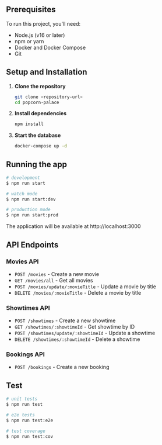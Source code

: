 
## Prerequisites

To run this project, you'll need:

- Node.js (v16 or later)
- npm or yarn
- Docker and Docker Compose
- Git

## Setup and Installation

1. **Clone the repository**

   ```bash
   git clone <repository-url>
   cd popcorn-palace
   ```

2. **Install dependencies**

   ```bash
   npm install
   ```

3. **Start the database**

   ```bash
   docker-compose up -d
   ```

## Running the app

```bash
# development
$ npm run start

# watch mode
$ npm run start:dev

# production mode
$ npm run start:prod
```

The application will be available at http://localhost:3000

## API Endpoints

### Movies API

- `POST /movies` - Create a new movie
- `GET /movies/all` - Get all movies
- `POST /movies/update/:movieTitle` - Update a movie by title
- `DELETE /movies/:movieTitle` - Delete a movie by title

### Showtimes API

- `POST /showtimes` - Create a new showtime
- `GET /showtimes/:showtimeId` - Get showtime by ID
- `POST /showtimes/update/:showtimeId` - Update a showtime
- `DELETE /showtimes/:showtimeId` - Delete a showtime

### Bookings API

- `POST /bookings` - Create a new booking

## Test

```bash
# unit tests
$ npm run test

# e2e tests
$ npm run test:e2e

# test coverage
$ npm run test:cov
```
